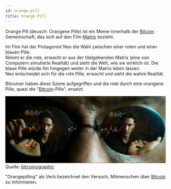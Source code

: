 ```yaml
---
id: orange-pill
title: Orange Pill
---
```


Orange Pill (deusch: Orangene Pille) ist ein Meme innerhalb der [Bitcoin](../b/bitcoin) Gemeinschaft, das sich auf den Film [Matrix](https://www.imdb.com/title/tt0133093/) bezieht.

Im Film hat der Protagonist Neo die Wahl zwischen einer roten und einer blauen Pille.  
Nimmt er die rote, erwacht er aus der titelgebenden Matrix (eine von Computern simulierte Realität) und sieht die Welt, wie sie wirklich ist. Die blaue Pille würde ihn hingegen weiter in der Matrix leben lassen.  
Neo entscheidet sich für die rote Pille, erwacht und sieht die wahre Realität.

Bitcoiner haben diese Szene aufgegriffen und die rote durch eine orangene Pille, quasi die "[Bitcoin](../b/bitcoin)-Pille", ersetzt.

![Orange Pill](../../static/orange-pill.jpg)  
Quelle: [bitcoinographic](https://twitter.com/bitcoinographic/status/1268440042772594691)

"Orangepilling" als Verb bezeichnet den Versuch, Mitmenschen über [Bitcoin](../b/bitcoin) zu informieren.
